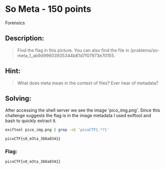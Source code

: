# So Meta - 150 points
Forensics

## Description:
> Find the flag in this picture. You can also find the file in /problems/so-meta_1_ab9d99603935344b81d7f07973e70155.

## Hint:
> What does meta mean in the context of files?
> Ever hear of metadata?

## Solving:

After accessing the shell server we see the image 'pico_img.png'. Since this challenge suggests the flag is in the image metadata I used exiftool and bash to quickly extract it.
```bash
exiftool pico_img.png | grep -oE 'picoCTF{.*?}'

picoCTF{s0_m3ta_368a0341}

```

### Flag: 

```
picoCTF{s0_m3ta_368a0341}
```
